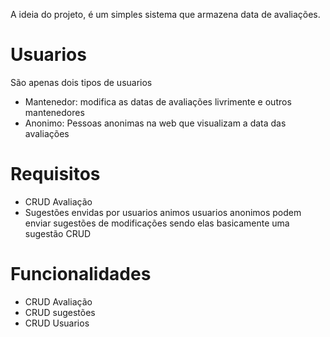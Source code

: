A ideia do projeto, é um simples sistema que armazena data de avaliações. 

# Usuarios 
São apenas dois tipos de usuarios
- Mantenedor: modifica as datas de avaliações livrimente e outros mantenedores
- Anonimo: Pessoas anonimas na web que visualizam a data das avaliações  
# Requisitos
- CRUD Avaliação
- Sugestões envidas por usuarios animos
    usuarios anonimos podem enviar sugestões de modificações sendo elas basicamente uma sugestão CRUD

# Funcionalidades
- CRUD Avaliação
- CRUD sugestões
- CRUD Usuarios 